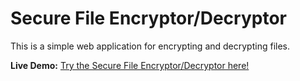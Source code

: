 # Secure File Encryptor/Decryptor

This is a simple web application for encrypting and decrypting files.

**Live Demo:** [Try the Secure File Encryptor/Decryptor here!](https://file-encryptor-decryptor-jkycfrbasipqhccfr233mw.streamlit.app/)
